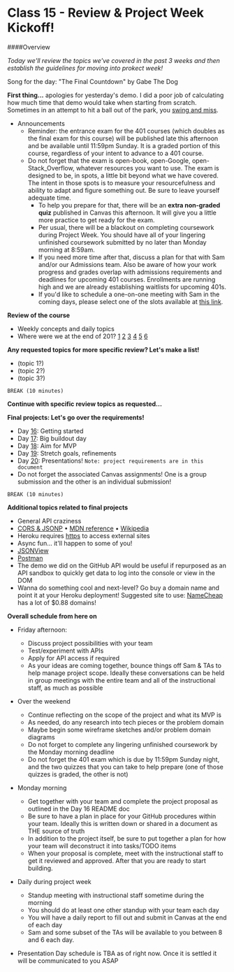 # Class 15 - Review & Project Week Kickoff!

####Overview

*Today we'll review the topics we've covered in the past 3 weeks and then establish the guidelines for moving into prokect week!*

Song for the day: "The Final Countdown" by Gabe The Dog

**First thing...** apologies for yesterday's demo. I did a poor job of calculating how much time that demo would take when starting from scratch. Sometimes in an attempt to hit a ball out of the park, you [swing and miss](https://www.youtube.com/watch?v=1ytCEuuW2_A).

- Announcements
	- Reminder: the entrance exam for the 401 courses (which doubles as the final exam for this course) will be published late this afternoon and be available until 11:59pm Sunday. It is a graded portion of this course, regardless of your intent to advance to a 401 course.
  - Do not forget that the exam is open-book, open-Google, open-Stack_Overflow, whatever resources you want to use. The exam is designed to be, in spots, a little bit beyond what we have covered. The intent in those spots is to measure your resourcefulness and ability to adapt and figure something out. Be sure to leave yourself adequate time.
	- To help you prepare for that, there will be an **extra non-graded quiz** published in Canvas this afternoon. It will give you a little more practice to get ready for the exam.
	- Per usual, there will be a blackout on completing coursework during Project Week. You should have all of your lingering unfinished coursework submitted by no later than Monday morning at 8:59am.
	- If you need more time after that, discuss a plan for that with Sam and/or our Admissions team. Also be aware of how your work progress and grades overlap with admissions requirements and deadlines for upcoming 401 courses. Enrollments are running high and we are already establishing waitlists for upcoming 401s.
	- If you'd like to schedule a one-on-one meeting with Sam in the coming days, please select one of the slots available at [this link](https://sam-301d17.youcanbook.me/).

**Review of the course**

- Weekly concepts and daily topics
- Where were we at the end of 201? [1](https://abswhite1.github.io/take-a-hike/index.html) [2](https://theundergroundseattle.github.io/the-underground/) [3](https://loganabsher.github.io/Adventure-Fellows/) [4](https://rrustia.github.io/music-guru/) [5](https://brlittle86.github.io/nicebreakers/) [6](https://the-meme-team.github.io/meme-ory/)

**Any requested topics for more specific review? Let's make a list!**

- (topic 1?)
- (topic 2?)
- (topic 3?)

`BREAK (10 minutes)`

**Continue with specific review topics as requested...**

**Final projects: Let's go over the requirements!**

- Day [16](https://github.com/codefellows/seattle-301d17/blob/master/16-project-week-day-1/README.md): Getting started
- Day [17](https://github.com/codefellows/seattle-301d17/blob/master/17-project-week-day-2/README.md): Big buildout day
- Day [18](https://github.com/codefellows/seattle-301d17/blob/master/18-project-week-day-3/README.md): Aim for MVP
- Day [19](https://github.com/codefellows/seattle-301d17/blob/master/19-project-week-day-4/README.md): Stretch goals, refinements
- Day [20](https://github.com/codefellows/seattle-301d17/blob/master/19-project-week-day-4/README.md): Presentations! `Note: project requirements are in this document`
- Do not forget the associated Canvas assignments! One is a group submission and the other is an individual submission!

`BREAK (10 minutes)`

**Additional topics related to final projects**

- General API craziness
- [CORS & JSONP](https://dev.socrata.com/docs/cors-and-jsonp.html) • [MDN reference](https://developer.mozilla.org/en-US/docs/Web/HTTP/Access_control_CORS) • [Wikipedia](https://en.wikipedia.org/wiki/Cross-origin_resource_sharing)
- Heroku requires [https](https://en.wikipedia.org/wiki/HTTPS) to access external sites
- Async fun... it'll happen to some of you!
- [JSONView](https://chrome.google.com/webstore/detail/jsonview/chklaanhfefbnpoihckbnefhakgolnmc?hl=en)
- [Postman](https://www.getpostman.com/)
- The demo we did on the GitHub API would be useful if repurposed as an API sandbox to quickly get data to log into the console or view in the DOM
- Wanna do something cool and next-level? Go buy a domain name and point it at your Heroku deployment! Suggested site to use: [NameCheap](https://www.namecheap.com/) has a lot of $0.88 domains!

**Overall schedule from here on**

- Friday afternoon:
	- Discuss project possibilities with your team
	- Test/experiment with APIs
	- Apply for API access if required
	- As your ideas are coming together, bounce things off Sam & TAs to help manage project scope. Ideally these conversations can be held in group meetings with the entire team and all of the instructional staff, as much as possible

- Over the weekend
	- Continue reflecting on the scope of the project and what its MVP is
	- As needed, do any research into tech pieces or the problem domain
	- Maybe begin some wireframe sketches and/or problem domain diagrams
	- Do not forget to complete any lingering unfinished coursework by the Monday morning deadline
	- Do not forget the 401 exam which is due by 11:59pm Sunday night, and the two quizzes that you can take to help prepare (one of those quizzes is graded, the other is not)

- Monday morning
	- Get together with your team and complete the project proposal as outlined in the Day 16 README doc
	- Be sure to have a plan in place for your GitHub procedures within your team. Ideally this is written down or shared in a document as THE source of truth
	- In addition to the project itself, be sure to put together a plan for how your team will deconstruct it into tasks/TODO items
	- When your proposal is complete, meet with the instructional staff to get it reviewed and approved. After that you are ready to start building.

- Daily during project week
	- Standup meeting with instructional staff sometime during the morning
	- You should do at least one other standup with your team each day
	- You will have a daily report to fill out and submit in Canvas at the end of each day
	- Sam and some subset of the TAs will be available to you between 8 and 6 each day.
- Presentation Day schedule is TBA as of right now. Once it is settled it will be communicated to you ASAP
